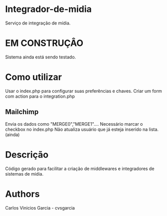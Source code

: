 # Integrador-de-midia
Serviço de integração de mídia.
<h1> EM CONSTRUÇÂO </h1>
Sistema ainda está sendo testado.
<h1> Como utilizar </h1>
Usar o index.php para configurar suas preferências e chaves.
Criar um form com action para o integration.php

<h2> Mailchimp </h2>
Envia os dados como "MERGE0","MERGE1"....
Necessário marcar o checkbox no index.php
Não atualiza usuário que já esteja inserido na lista.(ainda)

<h1>Descrição</h1>
Código gerado para facilitar a criação de middlewares e integradores de sistemas de midia. 

<h1>Authors</h1>
Carlos Vinicios Garcia  - cvsgarcia


